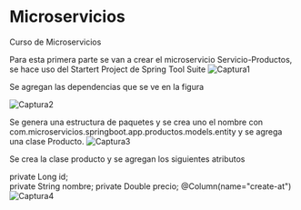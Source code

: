 # Microservicios
Curso de Microservicios

Para esta primera parte se van a crear el microservicio Servicio-Productos, se hace uso del Startert Project de Spring Tool Suite
![Captura1](https://user-images.githubusercontent.com/41167366/89090356-10cab100-d368-11ea-8210-e03f0c937237.PNG)


Se agregan las dependencias que se ve en la figura

![Captura2](https://user-images.githubusercontent.com/41167366/89090820-ef1ef900-d36a-11ea-9f53-fbf60650bfb0.PNG)

Se genera una estructura de paquetes y se crea uno el nombre con com.microservicios.springboot.app.productos.models.entity y se agrega una clase Producto.
![Captura3](https://user-images.githubusercontent.com/41167366/89090826-f0e8bc80-d36a-11ea-9708-af0337f18226.PNG)

Se crea la clase producto  y se agregan los siguientes atributos  
  
  private Long id;	
	private String nombre;
	private Double precio;
	@Column(name="create-at")
![Captura4](https://user-images.githubusercontent.com/41167366/89091108-8a649e00-d36c-11ea-9f33-c87251a7c6c9.PNG)



